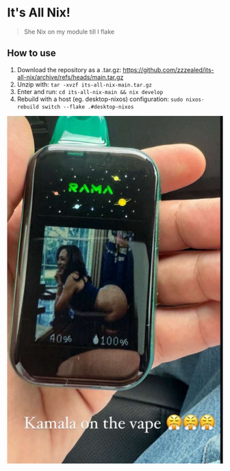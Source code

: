 # It's All Nix!

> She Nix on my module till I flake

## How to use
1. Download the repository as a .tar.gz: https://github.com/zzzealed/its-all-nix/archive/refs/heads/main.tar.gz
2. Unzip with: `tar -xvzf its-all-nix-main.tar.gz`
3. Enter and run: `cd its-all-nix-main && nix develop`
4. Rebuild with a host (eg. desktop-nixos) configuration: `sudo nixos-rebuild switch --flake .#desktop-nixos`

![Kamala on the vape 😤😤😤](./kamala.jpeg)
